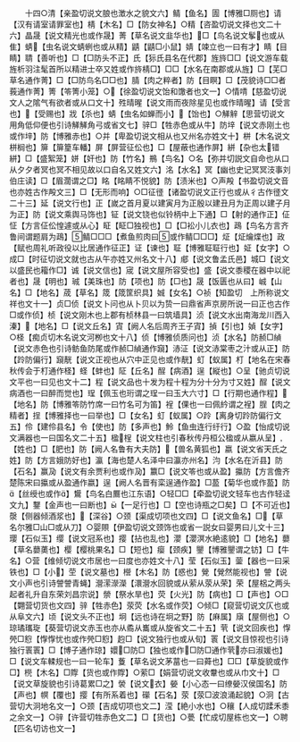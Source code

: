 <!-- { "loadSidebar": true } -->
　　十四○清【亲盈切说文朖也澂水之貌文六】鲭【鱼名】圊【博雅□厕也】请【汉有请室请罪室也】棈【木名】□【防女神名】○精【咨盈切说文择也文二十六】晶晟【说文精光也或作晟】菁【草名说文韭华也】□【鸟名说文鬇也或从隹】蜻【虫名说文蜻蛚也或从精】鼱【鼱□小鼠】婧【竦立也一曰有才】睛【目睛】聙【善听也】□【□防头不正】氏【狋氏县名在代郡】旌旍□□【说文游车载旌析羽注髦首所以精进士卒又姓或作旍棈□】□□【水名在南郡或从旌】□【芜□草名通作菁】□【□防鸟名□□也】腈【肉之粹者】防【目瞑】□【茂貌诗□□者莪通作菁】箐【笭箐小笼】○【徐盈切说文饴和馓者也文一】○情啨【慈盈切说文人之隂气有欲者或从口文十】殅晴暒【说文雨而夜除星见也或作晴暒】请【受言也】【受赐也】戕【杀也】蜻【虫名如蝉而小】【饴也】○觲觪【思营切说文用角低仰便也引诗觲觲角弓或省文七】骍□【牲赤色或从牛】防垶【说文赤刚土也或作垶】防【博雅赤也】○并【卑盈切说文相从也又州名亦姓文十】栟【木名说文栟榈也】箳【箳篂车轓】屏【屏营征伀也】□【屋蔽也通作屏】絣【杂也太错絣】□【盛絮笼】姘【奸也】防【竹名】鵧【鸟名】○名【弥并切説文自命也从口从夕夕者冥也冥不相见故以口自名又姓文六】洺【水名】冥【幽也史记冥冥汥事刘伯庄读】□【眉濶谓之□】眳【眳睛不悦貌】防【渍米也】○声殸【书盈切说文音也亦姓古作殸文三】□【无形而响】○□征徰【诸盈切说文正行也或从彳古作徰文二十三】延【说文行也】正【嵗之首月夏以建寅月为正殷以建丑月为正周以建子月为正】防【说文乘舆马饰也】钲【说文铙也似铃柄中上下通】□【射的通作正】佂怔【方言佂伀惶遽或从心】眐【眐□独视也】□【□衳小儿衣也】鴊【鸟名方言齐鲁间谓题肩为鴊】鲭□□□【煮鱼煎肉曰或作鲭□□□】炡【炡爚煠也】政【赋也周礼听政役以比居通作征正】证【谏也】聇【博雅聇聇行也】姃【女字】○成□【时征切说文就也古从午亦姓又州名文十八】郕【说文鲁孟氏邑】城□【说文以盛民也籕作□】诚【说文信也】宬【说文屋所容受也】盛【说文黍稷在器中以祀者也】晟【明也】珹【美珠也】防【项也】防【□也】晟【饭匮也从曰】峸【山名】□【地名】荿【草名】筬【筬筐织具】娍【女名】○祯【知盈切　上所称说文祥也文十一】贞□侦【说文卜问也从卜贝以为贽一曰鼎省声京房所说一曰正也古作□或作侦】桢【说文刚木也上郡有桢林县一曰筑墙具】浈【说文水出南海龙川西入溱】【地名】□【说文丘名】寊【阙人名后周齐王子寊】揁【引也】媜【女字】○柽【痴贞切木名说文河栁也文十八】侦【博雅侦质问也】浈【水名】防赪□緽【说文赤色也引诗鲂鱼防尾或作赪□緽通作竀】浾泟【说文浾棠枣之汁或从正】防【跉防偏行】竀靗【说文正视也从穴中正见也或作靗】虰【蚁属】朾【地名在宋春秋传会于朾通作柽】蛏【蚌也】阷【丘名】酲【病酒】逞【縦也】○呈【驰贞切说文平也一曰见也文十二】程【说文品也十发为程十程为分十分为寸又姓】酲【说文病酒也一曰醉而觉也】珵【佩玉也珩谓之珵一曰玉大六寸】□【行期也通作程】【地名】防【博雅笭防竹席一曰竹名可为笛】裎【倮也一曰佩紟谓之裎】脭【肉之精者】挰【博雅择也一曰举也】□【女名】虰【蚁属】○跉【离身切跉防偏行文五】伶【建伶县名】令【使也】防【多声也】魿【鱼虫连行纡行】○盈【怡成切说文满器也一曰国名文二十五】楹桯【说文柱也引春秋传丹桓公楹或从嬴从呈】【姓也】□【肥也】防【阙人名鲁有大夫防】【兽名黄狐也】嬴【说文省天氏之姓】防【方言娥防好也】瀛【海也楚人名泽中曰瀛亦州名】汮【水名在沂县】防【石名】赢夃【说文有余贾利也或作夃】籝□【说文笭也或从盈】攍防【方言儋齐楚陈宋曰攍或从盈通作嬴】逞【阙人名晋有栾逞通作盈】□萾【菊华也或作萾】防【丝绶也或作】鸉【鸟名白鷢也江东语】○轻□□【牵盈切说文轻车也古作轻迳文九】鑋【金声也一曰断也】【一足行也】□【空也诗瓶之□矣】□【不可近也】漀【侧器倾酒浆也】【深谷】○颈【渠成切项也文四】□【说文鱼名】□【草名尔雅□山□或从刀】○婴賏【伊盈切说文颈饰也或省一説女曰婴男曰儿文十三】璎【石似玉】缨【说文冠系也】撄【拈也乱也】瀴【瀴溟水絶逺貌】□【地名】蘡【草名蘡薁也】樱【樱桃果名】□【短也】瘿【颈疾】鑍【博雅鑍谓之钫】□【牛名】○营【维倾切说文市居也一曰度也亦姓文十八】莹【石似玉】蓥【器也一曰采铁也】□【小】茔【说文墓也】櫿【木名】防【惑也】覮【覮然能视也】謍【说文小声也引诗謍謍青蝇】瀯潆濴濚【澴瀯水回貌或从萦从荥从荣】荣【屋梠之两头起者礼升自东荣刘昌宗说】禜【祭水旱也】荧【火光】防【病也】□【声也】○□【翾营切货也文四】骍【牲赤色】荥荧【水名或作荧】○倾□【窥营切说文仄也或从阜文六】顷【说文头不正也】坰【远也诗在坰之野】防【麻属】廎【屋侧也】○琼璚瓗琁【葵营切说文赤玉也亦从矞从巂或从旋省文二十五】茕【说文回疾也】惸焭□憌【惸惸忧也或作焭□憌】赹□【说文独行也或从旬】瞏【说文目惊视也引诗独行瞏瞏】□【博子通作琼】嬛□防□【独也或作□防□通作茕亦曰淑媛也】□【说文车輮规也一曰一轮车】藑【草名说文茅葍也一曰蕣也】□□【草旋貌或作□】橩【木名】□賯【货也或作賯】○萦□【娟营切说文收韏也或从巾文十】□【说文草旋貌也引诗葛累□之】褮【说文衣】嫈【小心态一曰缭嫈汉侯国名】防【声也】幎【覆也】撄【有所系着也】礯【石名】荥【荥□波浪涌起貌】○泂【古营切大泂地名文一】○颈【吉成切项也文二】滢【絶小水也】○穰【人成切蹂禾黍之余文一】○骍【许营切牲赤色文二】□【货也】○甍【忙成切屋栋也文一】○聘【匹名切访也文一】
